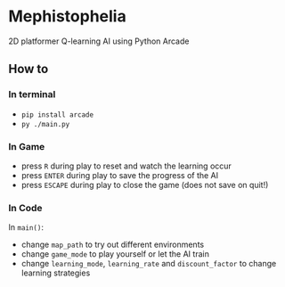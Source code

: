 # Mephistophelia

2D platformer Q-learning AI using Python Arcade

## How to

### In terminal

- `pip install arcade`
- `py ./main.py`

### In Game

- press `R` during play to reset and watch the learning occur
- press `ENTER` during play to save the progress of the AI
- press `ESCAPE` during play to close the game (does not save on quit!)

### In Code

In `main()`:
- change `map_path` to try out different environments
- change `game_mode` to play yourself or let the AI train
- change `learning_mode`, `learning_rate` and `discount_factor` to change learning strategies
